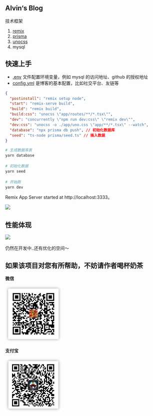 ## Alvin‘s Blog

技术框架

1. [remix](https://github.com/remix-run/remix)
2. [prisma](https://github.com/prisma/prisma)
3. [unocss](https://github.com/unocss/unocss)
4. mysql

## 快速上手

- [.env](./.env) 文件配置环境变量，例如 mysql 的访问地址、github 的授权地址
- [config.yml](./config.yml) 是博客的基本配置，比如社交平台、友链等

```json
{
  "postinstall": "remix setup node",
  "start": "remix-serve build",
  "build": "remix build",
  "build:css": "unocss \"app/routes/**/*.tsx\"",
  "dev": "concurrently \"npm run dev:css\" \"remix dev\"",
  "dev:css": "unocss -o ./app/uno.css \"app/**/*.tsx\" --watch",
  "database": "npx prisma db push", // 初始化数据库
  "seed": "ts-node prisma/seed.ts" // 插入数据
}
```

```bash
# 生成数据库表
yarn database

# 初始化数据
yarn seed

# 开始跑
yarn dev
```

Remix App Server started at http://localhost:3333。

![](https://user-images.githubusercontent.com/34113677/155190401-8662dc40-d7ba-4614-92b3-4fd5a4810043.png)

## 性能体现

![](https://user-images.githubusercontent.com/34113677/155189577-0650d10c-1253-4e91-b643-cbc49ed6ec2e.png)

仍然在开发中..还有优化的空间～

## 如果该项目对您有所帮助，不妨请作者喝杯奶茶

**微信**

<img src="public/wechat.png" width="180">

**支付宝**

<img src="public/alipay.png" width="180">
